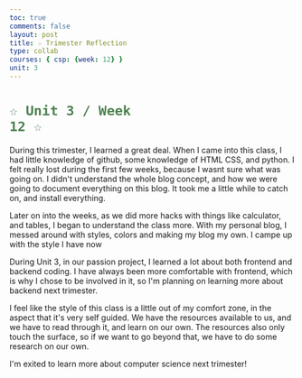 ```yaml
---
toc: true
comments: false
layout: post
title: ☆ Trimester Reflection
type: collab
courses: { csp: {week: 12} }
unit: 3
---
```


# <code style="color: #4e804f">☆ Unit 3 / Week 12 ☆</code>

During this trimester, I learned a great deal. When I came into this class, I had little knowledge of github, some knowledge of HTML CSS, and python. I felt really lost during the first few weeks, because I wasnt sure what was going on. I didn't understand the whole blog concept, and how we were going to document everything on this blog. It took me a little while to catch on, and install everything. 

Later on into the weeks, as we did more hacks with things like calculator, and tables, I began to understand the class more. With my personal blog, I messed around with styles, colors and making my blog my own. I campe up with the style I have now

During Unit 3, in our passion project, I learned a lot about both frontend and backend coding. I have always been more comfortable with frontend, which is why I chose to be involved in it, so I'm planning on learning more about backend next trimester. 

I feel like the style of this class is a little out of my comfort zone, in the aspect that it's very self guided. We have the resources available to us, and we have to read through it, and learn on our own. The resources also only touch the surface, so if we want to go beyond that, we have to do some research on our own. 

I'm exited to learn more about computer science next trimester!